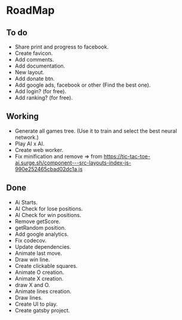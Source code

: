 # RoadMap

## To do
- Share print and progress to facebook.
- Create favicon.
- Add comments.
- Add documentation.
- New layout.
- Add donate btn.
- Add google ads, facebook or other (Find the best one).
- Add login? (for free).
- Add ranking? (for free).


## Working
- Generate all games tree. (Use it to train and select the best neural network.)
- Play AI x AI.
- Create web worker.
- Fix minification and remove => from https://tic-tac-toe-ai.surge.sh/component---src-layouts-index-js-990e252465cbad02dc1a.js


## Done
- Ai Starts.
- AI Check for lose positions.
- AI Check for win positions.
- Remove getScore.
- getRandom position.
- Add google analytics.
- Fix codecov.
- Update dependencies.
- Animate last move.
- Draw win line.
- Create clickable squares.
- Animate O creation.
- Animate X creation.
- draw X and O.
- Animate lines creation.
- Draw lines.
- Create UI to play.
- Create gatsby project.
